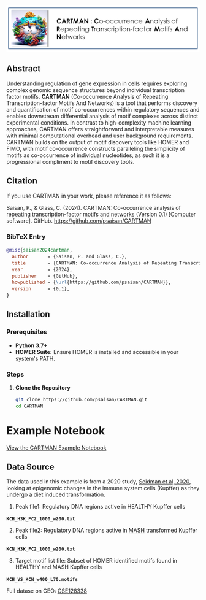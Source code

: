 
<img src="Images/CartmanLogo.PNG"  style="border: 0;"/>


## Abstract

Understanding regulation of gene expression in cells requires exploring complex genomic sequence structures beyond individual transcription factor motifs. **CARTMAN** (Co-occurrence Analysis of Repeating Transcription-factor Motifs And Networks) is a tool that performs discovery and quantification of motif co-occurrences within regulatory sequences and enables downstream differential analysis of motif complexes across distinct experimental conditions. In contrast to high-complexity machine learning approaches, CARTMAN offers straightforward and interpretable measures with minimal computational overhead and user background requirements. CARTMAN builds on the output of motif discovery tools like HOMER and FIMO, with motif co-occurrence constructs paralleling the simplicity of motifs as co-occurrence of individual nucleotides, as such it is a progressional compliment to motif discovery tools.


## Citation   

If you use CARTMAN in your work, please reference it as follows:

Saisan, P., & Glass, C. (2024). CARTMAN: Co-occurrence analysis of repeating transcription-factor motifs and networks (Version 0.1) [Computer software]. GitHub. https://github.com/psaisan/CARTMAN

### BibTeX Entry

```bibtex
@misc{saisan2024cartman,
  author       = {Saisan, P. and Glass, C.},
  title        = {CARTMAN: Co-occurrence Analysis of Repeating Transcription-factor Motifs And Networks},
  year         = {2024},
  publisher    = {GitHub},
  howpublished = {\url{https://github.com/psaisan/CARTMAN}},
  version      = {0.1},
}
```

## Installation

### Prerequisites

- **Python 3.7+**
- **HOMER Suite:** Ensure HOMER is installed and accessible in your system's PATH.

### Steps

1. **Clone the Repository**

   ```bash
   git clone https://github.com/psaisan/CARTMAN.git
   cd CARTMAN
   
# Example Notebook

[View the CARTMAN Example Notebook](./Notebooks/CARTMAN_Example.ipynb)


## Data Source

The data used in this example is from a 2020 study, [Seidman et al, 2020](https://pubmed.ncbi.nlm.nih.gov/32362324/), looking at epigenomic changes in the immune system cells (Kupffer) as they undergo a diet induced transformation.

1. Peak file1: Regulatory DNA regions active in HEALTHY Kupffer cells 

**`KCH_H3K_FC2_1000_w200.txt`** 

2. Peak file2: Regulatory DNA regions active  in [MASH](https://en.wikipedia.org/wiki/Metabolic_dysfunction%E2%80%93associated_steatotic_liver_disease) transformed Kupffer cells 

**`KCN_H3K_FC2_1000_w200.txt`** 

3. Target motif list file: Subset of HOMER identified motifs found in HEALTHY and MASH Kupffer cells 
   
**`KCH_VS_KCN_w400_L70.motifs`**

Full datase on GEO: [GSE128338](https://www.ncbi.nlm.nih.gov/geo/query/acc.cgi?acc=GSE128338)


